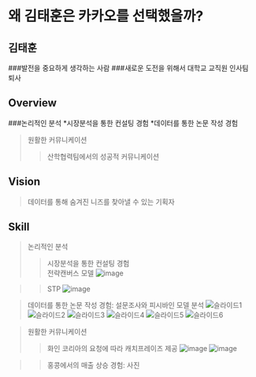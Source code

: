 # 왜 김태훈은 카카오를 선택했을까?
## 김태훈
###발전을 중요하게 생각하는 사람
###새로운 도전을 위해서 대학교 교직원 인사팀 퇴사


## Overview
###논리적인 분석
*시장분석을 통한 컨설팅 경험
*데이터를 통한 논문 작성 경험

>원활한 커뮤니케이션
>>산학협력팀에서의 성공적 커뮤니케이션


## Vision
>데이터를 통해 숨겨진 니즈를 찾아낼 수 있는 기획자


## Skill
>논리적인 분석
>>시장분석을 통한 컨설팅 경험  
>>전략캔버스 모델
![image](https://user-images.githubusercontent.com/64477858/80915090-c8145380-8d8a-11ea-8b4a-36c1955c9a87.png)

>>STP
![image](https://user-images.githubusercontent.com/64477858/80915118-f8f48880-8d8a-11ea-9590-991179ac5774.png)
  
  
>데이터를 통한 논문 작성 경험: 설문조사와 피시바인 모델 분석
![슬라이드1](https://user-images.githubusercontent.com/64477858/80914880-7a4b1b80-8d89-11ea-85f9-3e7ce653fa63.JPG)
![슬라이드2](https://user-images.githubusercontent.com/64477858/80914882-7ddea280-8d89-11ea-91fb-29b635dda268.JPG)
![슬라이드3](https://user-images.githubusercontent.com/64477858/80914883-81722980-8d89-11ea-8bca-7abc256b56de.JPG)
![슬라이드4](https://user-images.githubusercontent.com/64477858/80914884-820ac000-8d89-11ea-8cf7-d1d103d15f8c.JPG)
![슬라이드5](https://user-images.githubusercontent.com/64477858/80914885-833bed00-8d89-11ea-97e1-683752b1e233.JPG)
![슬라이드6](https://user-images.githubusercontent.com/64477858/80914886-83d48380-8d89-11ea-8565-8b75d759a066.JPG)
  
>원활한 커뮤니케이션
>>화인 코리아의 요청에 따라 캐치프레이즈 제공
![image](https://user-images.githubusercontent.com/64477858/80915139-23464600-8d8b-11ea-85e9-8d0e188ac166.png)
![image](https://user-images.githubusercontent.com/64477858/80915235-f8102680-8d8b-11ea-9b28-d1e58f8d9f2e.png)  

 >>홍콩에서의 매출 상승 경험: 사진
  
